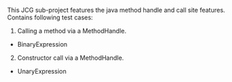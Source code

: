 This JCG sub-project features the java method handle and call site features.
Contains following test cases:

1. Calling a method via a MethodHandle.  
  - BinaryExpression  
2. Constructor call via a MethodHandle.  
  - UnaryExpression  